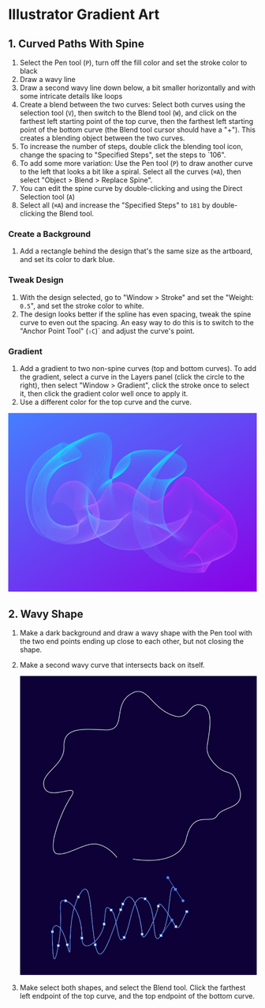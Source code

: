 # Illustrator Gradient Art

## 1. Curved Paths With Spine

1. Select the Pen tool (`P`), turn off the fill color and set the stroke color to black
2. Draw a wavy line
3. Draw a second wavy line down below, a bit smaller horizontally and with some intricate details like loops
4. Create a blend between the two curves: Select both curves using the selection tool (`V`), then switch to the Blend tool (`W`), and click on the farthest left starting point of the top curve, then the farthest left starting point of the bottom curve (the Blend tool cursor should have a "+"). This creates a blending object between the two curves.
5. To increase the number of steps, double click the blending tool icon, change the spacing to "Specified Steps", set the steps to `106".
6. To add some more variation: Use the Pen tool (`P`) to draw another curve to the left that looks a bit like a spiral. Select all the curves (`⌘A`), then select "Object > Blend > Replace Spine".
7. You can edit the spine curve by double-clicking and using the Direct Selection tool (`A`)
8. Select all (`⌘A`) and increase the "Specified Steps" to `181` by double-clicking the Blend tool.

### Create a Background

1. Add a rectangle behind the design that's the same size as the artboard, and set its color to dark blue.

### Tweak Design

1. With the design selected, go to "Window > Stroke" and set the "Weight: `0.5`", and set the stroke color to white.
2. The design looks better if the spline has even spacing, tweak the spine curve to even out the spacing. An easy way to do this is to switch to the "Anchor Point Tool" (`⇧C`)` and adjust the curve's point.

### Gradient

1. Add a gradient to two non-spine curves (top and bottom curves). To add the gradient, select a curve in the Layers panel (click the circle to the right), then select "Window > Gradient", click the stroke once to select it, then click the gradient color well once to apply it.
2. Use a different color for the top curve and the curve.

![Gradient Art 1](assets/gradient-art-1.png)

## 2. Wavy Shape

1. Make a dark background and draw a wavy shape with the Pen tool with the two end points ending up close to each other, but not closing the shape.
2. Make a second wavy curve that intersects back on itself.

    ![Wavy Lines](assets/wavy-lines.png)

3. Make select both shapes, and select the Blend tool. Click the farthest left endpoint of the top curve, and the top endpoint of the bottom curve.
